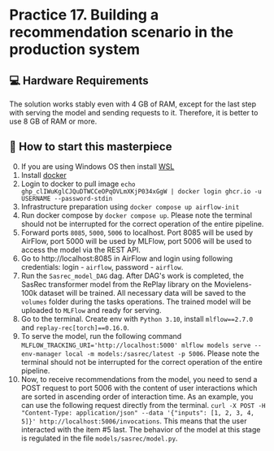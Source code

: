 # Practice 17. Building a recommendation scenario in the production system
## 💻 Hardware Requirements
The solution works stably even with 4 GB of RAM, except for the last step with serving the model and sending requests to it. Therefore, it is better to use 8 GB of RAM or more.

## 🚀 How to start this masterpiece
0. If you are using Windows OS then install [WSL]( https://learn.microsoft.com/ru-ru/windows/wsl/install)
1. Install [docker](https://docs.docker.com/engine/install/)
2. Login to docker to pull image `echo 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 | docker login ghcr.io -u USERNAME --password-stdin`
3. Infrastructure preparation using `docker compose up airflow-init`
4. Run docker compose by `docker compose up`. Please note the terminal should not be interrupted for the correct operation of the entire pipeline.
5. Forward ports `8085`, `5000`, `5006` to localhost. Port 8085 will be used by AirFlow, port 5000 will be used by MLFlow, port 5006 will be used to access the model via the REST API.
6. Go to http://localhost:8085 in AirFlow and login using following credentials: login - `airflow`, password - `airflow`.
7. Run the `Sasrec_model_DAG` dag. After DAG's work is completed, the SasRec transformer model from the RePlay library on the Movielens-100k dataset will be trained. All necessary data will be saved to the `volumes` folder during the tasks operations. The trained model will be uploaded to `MLFlow` and ready for serving.
8. Go to the terminal. Create env with `Python 3.10`, install `mlflow==2.7.0` and `replay-rec[torch]==0.16.0`.
9. To serve the model, run the following command `MLFLOW_TRACKING_URI='http://localhost:5000' mlflow models serve --env-manager local -m models:/sasrec/latest -p 5006`. Please note the terminal should not be interrupted for the correct operation of the entire pipeline.
10. Now, to receive recommendations from the model, you need to send a POST request to port 5006 with the content of user interactions which are sorted in ascending order of interaction time. As an example, you can use the following request directly from the terminal. `curl -X POST -H "Content-Type: application/json" --data '{"inputs": [1, 2, 3, 4, 5]}' http://localhost:5006/invocations`. This means that the user interacted with the item #5 last. The behavior of the model at this stage is regulated in the file `models/sasrec/model.py`.
